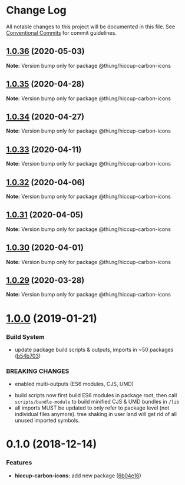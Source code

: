 # Change Log

All notable changes to this project will be documented in this file.
See [Conventional Commits](https://conventionalcommits.org) for commit guidelines.

## [1.0.36](https://github.com/thi-ng/umbrella/compare/@thi.ng/hiccup-carbon-icons@1.0.35...@thi.ng/hiccup-carbon-icons@1.0.36) (2020-05-03)

**Note:** Version bump only for package @thi.ng/hiccup-carbon-icons





## [1.0.35](https://github.com/thi-ng/umbrella/compare/@thi.ng/hiccup-carbon-icons@1.0.34...@thi.ng/hiccup-carbon-icons@1.0.35) (2020-04-28)

**Note:** Version bump only for package @thi.ng/hiccup-carbon-icons





## [1.0.34](https://github.com/thi-ng/umbrella/compare/@thi.ng/hiccup-carbon-icons@1.0.33...@thi.ng/hiccup-carbon-icons@1.0.34) (2020-04-27)

**Note:** Version bump only for package @thi.ng/hiccup-carbon-icons





## [1.0.33](https://github.com/thi-ng/umbrella/compare/@thi.ng/hiccup-carbon-icons@1.0.32...@thi.ng/hiccup-carbon-icons@1.0.33) (2020-04-11)

**Note:** Version bump only for package @thi.ng/hiccup-carbon-icons





## [1.0.32](https://github.com/thi-ng/umbrella/compare/@thi.ng/hiccup-carbon-icons@1.0.31...@thi.ng/hiccup-carbon-icons@1.0.32) (2020-04-06)

**Note:** Version bump only for package @thi.ng/hiccup-carbon-icons





## [1.0.31](https://github.com/thi-ng/umbrella/compare/@thi.ng/hiccup-carbon-icons@1.0.30...@thi.ng/hiccup-carbon-icons@1.0.31) (2020-04-05)

**Note:** Version bump only for package @thi.ng/hiccup-carbon-icons





## [1.0.30](https://github.com/thi-ng/umbrella/compare/@thi.ng/hiccup-carbon-icons@1.0.29...@thi.ng/hiccup-carbon-icons@1.0.30) (2020-04-01)

**Note:** Version bump only for package @thi.ng/hiccup-carbon-icons





## [1.0.29](https://github.com/thi-ng/umbrella/compare/@thi.ng/hiccup-carbon-icons@1.0.28...@thi.ng/hiccup-carbon-icons@1.0.29) (2020-03-28)

**Note:** Version bump only for package @thi.ng/hiccup-carbon-icons





# [1.0.0](https://github.com/thi-ng/umbrella/compare/@thi.ng/hiccup-carbon-icons@0.1.2...@thi.ng/hiccup-carbon-icons@1.0.0) (2019-01-21)

### Build System

* update package build scripts & outputs, imports in ~50 packages ([b54b703](https://github.com/thi-ng/umbrella/commit/b54b703))

### BREAKING CHANGES

* enabled multi-outputs (ES6 modules, CJS, UMD)

- build scripts now first build ES6 modules in package root, then call
  `scripts/bundle-module` to build minified CJS & UMD bundles in `/lib`
- all imports MUST be updated to only refer to package level
  (not individual files anymore). tree shaking in user land will get rid of
  all unused imported symbols.

# 0.1.0 (2018-12-14)

### Features

* **hiccup-carbon-icons:** add new package ([6b04e16](https://github.com/thi-ng/umbrella/commit/6b04e16))
